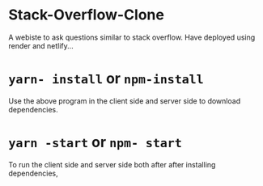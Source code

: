 # Stack-Overflow-Clone
 A webiste to ask questions similar to stack overflow.
 Have deployed using render and netlify...

# `yarn- install` or `npm-install`
 Use the above program in the client side and server side to download dependencies.

# `yarn -start` or `npm- start`
 To run the client side and server side both after after installing dependencies,
 
